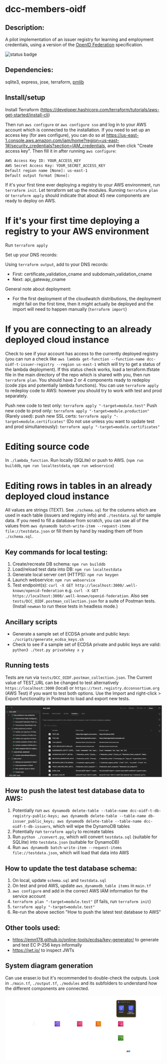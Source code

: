 # dcc-members-oidf

## Description:

A pilot implementation of an issuer registry for learning and employment credentials, using a version of the [OpenID Federation](https://openid.net/specs/openid-federation-1_0.html) specification.

![status badge](https://github.com/digitalcredentials/dcc-members-oidf/actions/workflows/apitests.yml/badge.svg)

## Dependencies:

sqlite3, express, jose, terraform, [pmlib](https://joolfe.github.io/postman-util-lib/)

## Install/setup

Install Terraform (https://developer.hashicorp.com/terraform/tutorials/aws-get-started/install-cli)

Then run  `aws configure` or `aws configure sso` and log in to your AWS account which is connected to the installation. If you need to set up an access key (for aws configure), you can do so at https://us-east-1.console.aws.amazon.com/iam/home?region=us-east-1#/security_credentials?section=IAM_credentials, and then click "Create access key". Then fill it in after running `aws configure`:

```
AWS Access Key ID: YOUR_ACCESS_KEY
AWS Secret Access Key: YOUR_SECRET_ACCESS_KEY
Default region name [None]: us-east-1
Default output format [None]: 
```

If it's your first time ever deploying a registry to your AWS environment, run `terraform init`. Let terraform  set up the modules. Running `terraform plan` or `terraform apply` should indicate that about 45 new components are ready to deploy on AWS.


# If it's your first time deploying a registry to your AWS environment

Run `terraform apply` 

Set up your DNS records:

Using `terraform output`, add to your DNS records:
- First: certificate_validation_cname and subdomain_validation_cname
- Next: api_gateway_cname

General note about deployment:
- For the first deployment of the cloudwatch distributions, the deployment might fail on the first time, then it might actually be deployed and the import will need to happen manually (`terraform import`)


# If you are connecting to an already deployed cloud instance

Check to see if your account has access to the currently deployed registry (you can run a check like `aws lambda get-function --function-name dcc-oidf-t-issuer-registry --region us-east-1` which will try to get a status of the lambda deployment). If this status check works, load a terraform.tfstate file in the main directory of the repo which is shared with you, then run `terraform plan`. You should have 2 or 4 components ready to redeploy (code zips and potentially lambda functions). You can use `terraform apply` to redeploy code to AWS: however you should try to work with test and prod separately.

Push new code to test only: `terraform apply "-target=module.test"`
Push new code to prod only: `terraform apply "-target=module.production"`
(Rarely used): push new SSL certs: `terraform apply "-target=module.certificates"` 
(Do not use unless you want to update test and prod simultaneously): `terraform apply "-target=module.certificates"`


# Editing source code

In `./lambda_function`. Run locally (SQLite) or push to AWS. (`npm run builddb`, `npm run localtestdata`, `npm run webservice`)


# Editing rows in tables in an already deployed cloud instance

All values are strings (TEXT). See `./schema.sql` for the columns which are used in each table (issuers and registry info) and `./testdata.sql` for sample data. If you need to fill a database from scratch, you can use all of the values from `aws dynamodb batch-write-item --request-items file://testdata.json` or fill them by hand by reading them off from `./schema.sql`.


## Key commands for local testing:

1. Create/recreate DB schema: `npm run builddb`
2. Load/reload test data into DB: `npm run localtestdata`
3. Generate local server cert (HTTPS): `npm run keygen`
4. Launch webservice: `npm run webservice`
5. Test endpoint(s): `curl -X GET http://localhost:3000/.well-known/openid-federation` e.g. `curl -X GET https://localhost:3000/.well-known/openid-federation`. Also see `tests/DCC_OIDF.postman_collection.json` for a suite of Postman tests. (Install `newman` to run these tests in headless mode.)


## Ancillary scripts

- Generate a sample set of ECDSA private and public keys: `./scripts/generate_ecdsa_keys.sh`
- Check to see if a sample set of ECDSA private and public keys are valid: `python3 ./test.py privatekey x y`


## Running tests

Tests are run via `tests/DCC_OIDF.postman_collection.json`. The Current value of TEST_URL can be changed to test alternatively `https://localhost:3000` (local) or `https://test.registry.dcconsortium.org` (AWS Test) if you want to test both options. Use the Import and right-click > Export functionality in Postman to load and export new tests. 

![Tests Background](./tests_background.png)


## How to push the latest test database data to AWS:

1. Potentially run `aws dynamodb delete-table --table-name dcc-oidf-t-db-registry-public-keys; aws dynamodb delete-table --table-name db-issuer_public_keys; aws dynamodb delete-table --table-name dcc-oidf-t-db-issuers`, which will wipe the DynamoDB tables
2. Potentially run `terraform apply` to recreate tables
3. Run `python ./convert.py`, which will convert `testdata.sql` (suitable for SQLlite) into `testdata.json` (suitable for DynamoDB)
4. Run `aws dynamodb batch-write-item --request-items file://testdata.json`, which will load that data into AWS


## How to update the test database schema:

1. On local, update `schema.sql` and `testdata.sql`
2. On test and prod AWS, update `aws_dynamodb_table items` in `main.tf`
3. `aws configure` and add in the correct AWS IAM information for the service account
4. `terraform plan "-target=module.test"` (if fails, run `terraform init`)
5. `terraform apply "-target=module.test"`
6. Re-run the above section "How to push the latest test database to AWS"


## Other tools used:

- https://emn178.github.io/online-tools/ecdsa/key-generator/ to generate and test EC P-256 keys informally
- https://jwt.io/ to inspect JWTs


## System diagram generation

Can use eraser.io but it's recommended to double-check the outputs. Look in `./main.tf`, `./output.tf`, `./modules` and its subfolders to understand how the different components are connected.

![System Diagram](./system_diagram.png)


